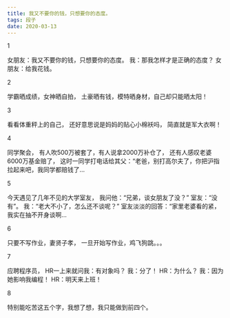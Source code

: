 ```yaml
---
title: 我又不要你的钱，只想要你的态度。
tags: 段子
date: 2020-03-13
---
```


1

女朋友：我又不要你的钱，只想要你的态度。
我：那我怎样才是正确的态度？
女朋友：给我花钱。

2

学霸晒成绩，女神晒自拍，
土豪晒有钱，模特晒身材，自己却只能晒太阳！

3

看看体重秤上的自己，
还好意思说是妈妈的贴心小棉袄吗，
简直就是军大衣啊！

4

同学聚会，
有人吹500万被套了，有人说拿2000万补仓了，
还有人感叹老婆6000万基金赔了，
这时一同学打电话给其父：“老爸，别打高尔夫了，你把沪指拉起来吧，我同学都赔钱了…

5

今天遇见了几年不见的大学室友，
我问他：“兄弟，谈女朋友了没？” 
室友：“没有”。
 我：“老大不小了，怎么还不谈呢？” 
室友淡淡的回答：“家里老婆看的紧，我实在抽不开身谈啊…

6

只要不写作业，妻贤子孝，
一旦开始写作业，鸡飞狗跳。。。

7

应聘程序员，
HR一上来就问我：有对象吗？
 我：分了！ 
HR：为什么？ 
我：因为她影响我编程！ HR：明天来上班！

8

特别能吃苦这五个字，我想了想，我只能做到前四个。

